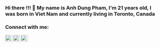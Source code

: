 ### Hi there !!! 👋 My name is Anh Dung Pham, I'm 21 years old, I was born in Viet Nam and currently living in Toronto, Canada

### Connect with me:

[<img align="left" alt="website" width="22px" src="https://upload.wikimedia.org/wikipedia/commons/thumb/c/c4/Globe_icon.svg/1024px-Globe_icon.svg.png" />][website]
[<img align="left" alt="linkedIn" width="22px" src="https://cdn.jsdelivr.net/npm/simple-icons@v3/icons/linkedin.svg" />][linkedin]
[<img align="left" alt="linkedIn" width="22px" src="https://freepngimg.com/thumb/gmail/152556-photos-black-gmail-free-transparent-image-hd.png" />][gmail]

[website]: https://google.com
[linkedin]: https://www.linkedin.com/in/anh-dung-pham-38830b1a6/
[gmail]: mailto:phamanhdung1813@gmail.com


